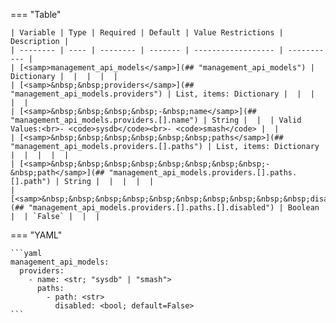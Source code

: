 <!--
  ~ Copyright (c) 2023-2024 Arista Networks, Inc.
  ~ Use of this source code is governed by the Apache License 2.0
  ~ that can be found in the LICENSE file.
  -->
=== "Table"

    | Variable | Type | Required | Default | Value Restrictions | Description |
    | -------- | ---- | -------- | ------- | ------------------ | ----------- |
    | [<samp>management_api_models</samp>](## "management_api_models") | Dictionary |  |  |  |  |
    | [<samp>&nbsp;&nbsp;providers</samp>](## "management_api_models.providers") | List, items: Dictionary |  |  |  |  |
    | [<samp>&nbsp;&nbsp;&nbsp;&nbsp;-&nbsp;name</samp>](## "management_api_models.providers.[].name") | String |  |  | Valid Values:<br>- <code>sysdb</code><br>- <code>smash</code> |  |
    | [<samp>&nbsp;&nbsp;&nbsp;&nbsp;&nbsp;&nbsp;paths</samp>](## "management_api_models.providers.[].paths") | List, items: Dictionary |  |  |  |  |
    | [<samp>&nbsp;&nbsp;&nbsp;&nbsp;&nbsp;&nbsp;&nbsp;&nbsp;-&nbsp;path</samp>](## "management_api_models.providers.[].paths.[].path") | String |  |  |  |  |
    | [<samp>&nbsp;&nbsp;&nbsp;&nbsp;&nbsp;&nbsp;&nbsp;&nbsp;&nbsp;&nbsp;disabled</samp>](## "management_api_models.providers.[].paths.[].disabled") | Boolean |  | `False` |  |  |

=== "YAML"

    ```yaml
    management_api_models:
      providers:
        - name: <str; "sysdb" | "smash">
          paths:
            - path: <str>
              disabled: <bool; default=False>
    ```

